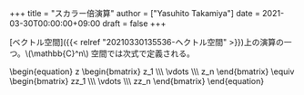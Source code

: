 +++
title = "スカラー倍演算"
author = ["Yasuhito Takamiya"]
date = 2021-03-30T00:00:00+09:00
draft = false
+++

[ベクトル空間]({{< relref "20210330135536-ヘクトル空間" >}})上の演算の一つ。\\(\mathbb{C}^n\\) 空間では次式で定義される。

\begin{equation}
z
\begin{bmatrix}
z\_1 \\\\\\
\vdots \\\\\\
z\_n
\end{bmatrix}
\equiv
\begin{bmatrix}
zz\_1 \\\\\\
\vdots \\\\\\
zz\_n
\end{bmatrix}
\end{equation}
